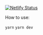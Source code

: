 [![Netlify Status](https://api.netlify.com/api/v1/badges/fba67115-f1b7-4e69-83b3-56d117f83f8a/deploy-status)](https://app.netlify.com/sites/amazing-haupia-aeeb8b/deploys)

How to use:

`yarn`
`yarn dev`